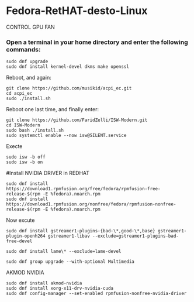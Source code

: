 # Fedora-RetHAT-desto-Linux

CONTROL GPU FAN
###  Open a terminal in your home directory and enter the following commands:

```
sudo dnf upgrade
sudo dnf install kernel-devel dkms make openssl
```

Reboot, and again:
```
git clone https://github.com/musikid/acpi_ec.git
cd acpi_ec
sudo ./install.sh
```
Reboot one last time, and finally enter:
```
git clone https://github.com/FaridZelli/ISW-Modern.git
cd ISW-Modern
sudo bash ./install.sh
sudo systemctl enable --now isw@SILENT.service
```
Execte
```
sudo isw -b off
sudo isw -b on
```

#Install NVIDIA DRIVER in REDHAT
```
sudo dnf install https://download1.rpmfusion.org/free/fedora/rpmfusion-free-release-$(rpm -E %fedora).noarch.rpm
sudo dnf install https://download1.rpmfusion.org/nonfree/fedora/rpmfusion-nonfree-release-$(rpm -E %fedora).noarch.rpm
```
Now excute
```
sudo dnf install gstreamer1-plugins-{bad-\*,good-\*,base} gstreamer1-plugin-openh264 gstreamer1-libav --exclude=gstreamer1-plugins-bad-free-devel

sudo dnf install lame\* --exclude=lame-devel

sudo dnf group upgrade --with-optional Multimedia
```

AKMOD NVIDIA
```
sudo dnf install akmod-nvidia
sudo dnf install xorg-x11-drv-nvidia-cuda
sudo dnf config-manager --set-enabled rpmfusion-nonfree-nvidia-driver
```


